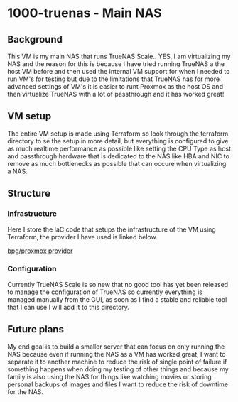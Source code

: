 # 1000-truenas - Main NAS

## Background

This VM is my main NAS that runs TrueNAS Scale.. YES, I am virtualizing my NAS
and the reason for this is because I have tried running TrueNAS a the host VM
before and then used the internal VM support for when I needed to run VM's for
testing but due to the limitations that TrueNAS has for more advanced settings
of VM's it is easier to runt Proxmox as the host OS and then virtualize TrueNAS
with a lot of passthrough and it has worked great!

## VM setup

The entire VM setup is made using Terraform so look through the terraform 
directory to se the setup in more detail, but everything is configured to give
as much realtime performance as possible like setting the CPU Type as host and
passthrough hardware that is dedicated to the NAS like HBA and NIC to remove as
much bottlenecks as possible that can occure when virtualizing a NAS.

## Structure

### Infrastructure

Here I store the IaC code that setups the infrastructure of the VM using
Terraform, the provider I have used is linked below.

[bpg/proxmox provider](https://registry.terraform.io/providers/bpg/proxmox/0.73.1)

### Configuration

Currently TrueNAS Scale is so new that no good tool has yet been released to
manage the configuration of TrueNAS so currently everything is managed manually
from the GUI, as soon as I find a stable and reliable tool that I can use I 
will add it to this directory.

## Future plans

My end goal is to build a smaller server that can focus on only running the NAS
because even if running the NAS as a VM has worked great, I want to separate
it to another machine to reduce the risk of single point of failure if
something happens when doing my testing of other things and because my family
is also using the NAS for things like watching movies or storing personal
backups of images and files I want to reduce the risk of downtime for the NAS.

